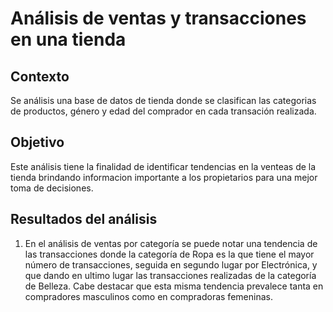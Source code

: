 # Análisis de ventas y transacciones en una tienda

## Contexto
Se análisis una base de datos de tienda donde se clasifican las categorias de productos, género y edad del comprador en cada transación realizada.

## Objetivo
Este análisis tiene la finalidad de identificar tendencias en la venteas de la tienda brindando informacion importante a los propietarios para una mejor toma de decisiones.

## Resultados del análisis
1. En el análisis de ventas por categoría se puede notar una tendencia de las transacciones donde la categoría de Ropa es la que tiene el mayor número de transacciones, seguida en segundo lugar por Electrónica, y que dando en ultimo lugar las transacciones realizadas de la categoría de Belleza. Cabe destacar que esta misma tendencia prevalece tanta en compradores masculinos como en compradoras femeninas.
